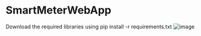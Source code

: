 # SmartMeterWebApp
Download the required libraries using pip install -r requirements.txt
![image](https://github.com/Ver12/SmartMeterWebApp/assets/84841032/f8944968-f0b6-42ad-b6bc-89cd065fdd05)
